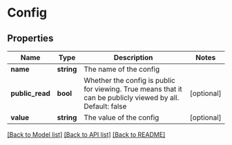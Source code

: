 # Config

## Properties
Name | Type | Description | Notes
------------ | ------------- | ------------- | -------------
**name** | **string** | The name of the config | 
**public_read** | **bool** | Whether the config is public for viewing. True means that it can be publicly viewed by all. Default: false | [optional] 
**value** | **string** | The value of the config | [optional] 

[[Back to Model list]](../README.md#documentation-for-models) [[Back to API list]](../README.md#documentation-for-api-endpoints) [[Back to README]](../README.md)


